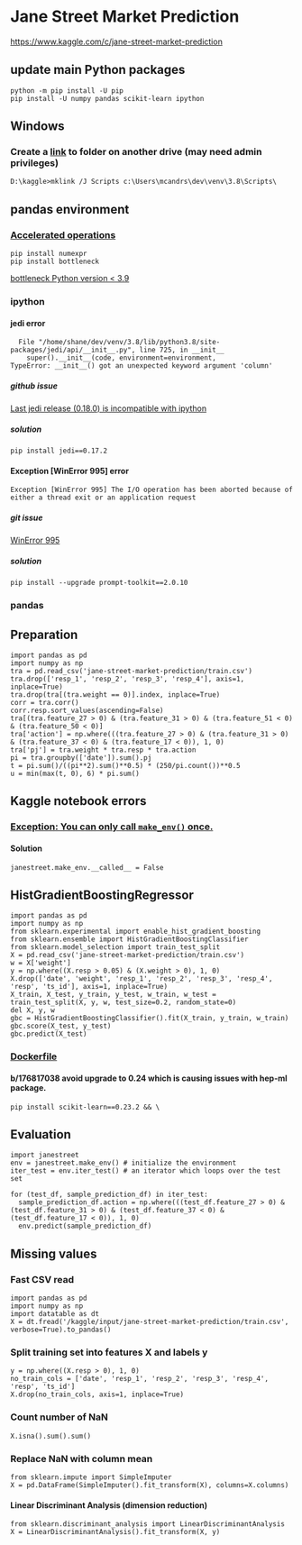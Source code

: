 # Jane Street Market Prediction
https://www.kaggle.com/c/jane-street-market-prediction
## update main Python packages
    python -m pip install -U pip
    pip install -U numpy pandas scikit-learn ipython
## Windows
### Create a [link](https://www.howtogeek.com/howto/16226/complete-guide-to-symbolic-links-symlinks-on-windows-or-linux) to folder on another drive (may need admin privileges)
    D:\kaggle>mklink /J Scripts c:\Users\mcandrs\dev\venv\3.8\Scripts\
## pandas environment
### [Accelerated operations](https://pandas.pydata.org/pandas-docs/stable/user_guide/basics.html?highlight=numexpr#accelerated-operations)
    pip install numexpr
    pip install bottleneck
[bottleneck Python version < 3.9](https://pypi.org/project/Bottleneck/)
### ipython
#### jedi error
      File "/home/shane/dev/venv/3.8/lib/python3.8/site-packages/jedi/api/__init__.py", line 725, in __init__
        super().__init__(code, environment=environment,
    TypeError: __init__() got an unexpected keyword argument 'column'
##### github issue
[Last jedi release (0.18.0) is incompatible with ipython](https://github.com/ipython/ipython/issues/12740)
##### solution
    pip install jedi==0.17.2
#### Exception [WinError 995] error
    Exception [WinError 995] The I/O operation has been aborted because of either a thread exit or an application request
##### git issue
[WinError 995](https://github.com/ipython/ipython/issues/12049)
##### solution
    pip install --upgrade prompt-toolkit==2.0.10
### pandas
## Preparation
    import pandas as pd
    import numpy as np
    tra = pd.read_csv('jane-street-market-prediction/train.csv')
    tra.drop(['resp_1', 'resp_2', 'resp_3', 'resp_4'], axis=1, inplace=True)
    tra.drop(tra[(tra.weight == 0)].index, inplace=True)
    corr = tra.corr()
    corr.resp.sort_values(ascending=False)
    tra[(tra.feature_27 > 0) & (tra.feature_31 > 0) & (tra.feature_51 < 0) & (tra.feature_50 < 0)]
    tra['action'] = np.where(((tra.feature_27 > 0) & (tra.feature_31 > 0) & (tra.feature_37 < 0) & (tra.feature_17 < 0)), 1, 0)
    tra['pj'] = tra.weight * tra.resp * tra.action
    pi = tra.groupby(['date']).sum().pj
    t = pi.sum()/((pi**2).sum()**0.5) * (250/pi.count())**0.5
    u = min(max(t, 0), 6) * pi.sum()
## Kaggle notebook errors
### [Exception: You can only call `make_env()` once.](https://www.kaggle.com/c/jane-street-market-prediction/discussion/204958)
#### Solution
    janestreet.make_env.__called__ = False
## HistGradientBoostingRegressor
    import pandas as pd
    import numpy as np
    from sklearn.experimental import enable_hist_gradient_boosting
    from sklearn.ensemble import HistGradientBoostingClassifier
    from sklearn.model_selection import train_test_split
    X = pd.read_csv('jane-street-market-prediction/train.csv')
    w = X['weight']
    y = np.where((X.resp > 0.05) & (X.weight > 0), 1, 0)
    X.drop(['date', 'weight', 'resp_1', 'resp_2', 'resp_3', 'resp_4', 'resp', 'ts_id'], axis=1, inplace=True)
    X_train, X_test, y_train, y_test, w_train, w_test = train_test_split(X, y, w, test_size=0.2, random_state=0)
    del X, y, w
    gbc = HistGradientBoostingClassifier().fit(X_train, y_train, w_train)
    gbc.score(X_test, y_test)
    gbc.predict(X_test)
### [Dockerfile](https://github.com/Kaggle/docker-python/blob/master/Dockerfile)
#### b/176817038 avoid upgrade to 0.24 which is causing issues with hep-ml package.
    pip install scikit-learn==0.23.2 && \
## Evaluation
    import janestreet
    env = janestreet.make_env() # initialize the environment
    iter_test = env.iter_test() # an iterator which loops over the test set

    for (test_df, sample_prediction_df) in iter_test:
      sample_prediction_df.action = np.where(((test_df.feature_27 > 0) & (test_df.feature_31 > 0) & (test_df.feature_37 < 0) & (test_df.feature_17 < 0)), 1, 0)
      env.predict(sample_prediction_df)
## Missing values
### Fast CSV read
    import pandas as pd
    import numpy as np
    import datatable as dt
    X = dt.fread('/kaggle/input/jane-street-market-prediction/train.csv', verbose=True).to_pandas()
### Split training set into features X and labels y
    y = np.where((X.resp > 0), 1, 0)
    no_train_cols = ['date', 'resp_1', 'resp_2', 'resp_3', 'resp_4', 'resp', 'ts_id']
    X.drop(no_train_cols, axis=1, inplace=True)
### Count number of NaN
    X.isna().sum().sum()
### Replace NaN with column mean
    from sklearn.impute import SimpleImputer
    X = pd.DataFrame(SimpleImputer().fit_transform(X), columns=X.columns)
#### Linear Discriminant Analysis (dimension reduction)
    from sklearn.discriminant_analysis import LinearDiscriminantAnalysis
    X = LinearDiscriminantAnalysis().fit_transform(X, y)
